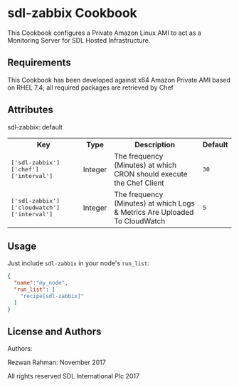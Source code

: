 sdl-zabbix Cookbook
=================
This Cookbook configures a Private Amazon Linux AMI to act as a Monitoring Server for SDL Hosted Infrastructure.

Requirements
------------
This Cookbook has been developed against x64 Amazon Private AMI based on RHEL 7.4; all required packages are retrieved by Chef

Attributes
----------

sdl-zabbix::default
<table>
  <tr>
    <th>Key</th>
    <th>Type</th>
    <th>Description</th>
    <th>Default</th>
  </tr>
  <tr>
    <td><tt>['sdl-zabbix']['chef']['interval']</tt></td>
    <td>Integer</td>
    <td>The frequency (Minutes) at which CRON should execute the Chef Client</td>
    <td><tt>30</tt></td>
  </tr>
  <tr>
    <td><tt>['sdl-zabbix']['cloudwatch']['interval']</tt></td>
    <td>Integer</td>
    <td>The frequency (Minutes) at which Logs & Metrics Are Uploaded To CloudWatch</td>
    <td><tt>5</tt></td>
  </tr>
</table>

Usage
-----
Just include `sdl-zabbix` in your node's `run_list`:

```json
{
  "name":"my_node",
  "run_list": [
    "recipe[sdl-zabbix]"
  ]
}
```

License and Authors
-------------------
Authors:

Rezwan Rahman: November 2017

All rights reserved SDL International Plc 2017
